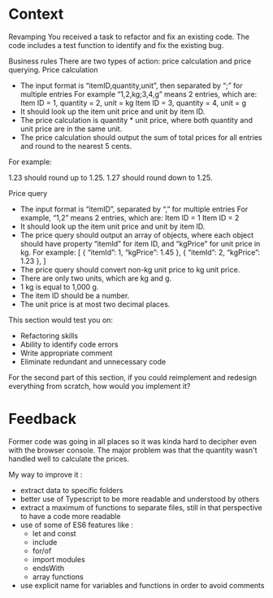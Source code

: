# Context

Revamping
You received a task to refactor and fix an existing code. The code includes a test function to identify and fix the existing bug.

Business rules
There are two types of action: price calculation and price querying.
Price calculation

- The input format is “itemID,quantity,unit”, then separated by “;” for multiple entries
  For example “1,2,kg;3,4,g” means 2 entries, which are:
  Item ID = 1, quantity = 2, unit = kg
  Item ID = 3, quantity = 4, unit = g
- It should look up the item unit price and unit by item ID.
- The price calculation is quantity \* unit price, where both quantity and unit price are in the same unit.
- The price calculation should output the sum of total prices for all entries and round to the nearest 5 cents.

For example:

1.23 should round up to 1.25.
1.27 should round down to 1.25.

Price query

- The input format is “itemID”, separated by “,” for multiple entries
  For example, “1,2” means 2 entries, which are:
  Item ID = 1
  Item ID = 2
- It should look up the item unit price and unit by item ID.
- The price query should output an array of objects, where each object should have property “itemId” for item ID, and “kgPrice” for unit price in kg.
  For example: [
  { “itemId”: 1, “kgPrice”: 1.45 },
  { “itemId”: 2, “kgPrice”: 1.23 },
  ]
- The price query should convert non-kg unit price to kg unit price.
- There are only two units, which are kg and g.
- 1 kg is equal to 1,000 g.
- The item ID should be a number.
- The unit price is at most two decimal places.

This section would test you on:

- Refactoring skills
- Ability to identify code errors
- Write appropriate comment
- Eliminate redundant and unnecessary code

For the second part of this section, if you could reimplement and redesign everything from scratch, how would you implement it?

# Feedback

Former code was going in all places so it was kinda hard to decipher even with the browser console. The major problem was that the quantity wasn't
handled well to calculate the prices.

My way to improve it :

- extract data to specific folders
- better use of Typescript to be more readable and understood by others
- extract a maximum of functions to separate files, still in that perspective to have a code more readable
- use of some of ES6 features like :
  - let and const
  - include
  - for/of
  - import modules
  - endsWith
  - array functions
- use explicit name for variables and functions in order to avoid comments
